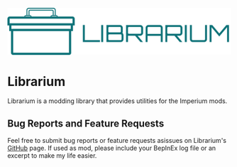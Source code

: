 ![Librarium Logo](https://raw.githubusercontent.com/giosuel/librarium/refs/heads/main/assets/logo.png)

# Librarium

Librarium is a modding library that provides utilities for the Imperium mods.

## Bug Reports and Feature Requests

Feel free to submit bug reports or feature requests asissues on Librarium's [GitHub](https://github.com/giosuel/librarium/issues) page. If used as mod, please include your BepInEx log file or an excerpt to make my life easier.